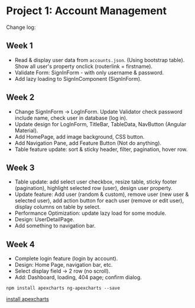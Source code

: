 # Project 1: Account Management

Change log:

## Week 1

- Read & display user data from `accounts.json`. (Using bootstrap table). Show all user's property onclick (routerlink = firstname).
- Validate Form: SignInForm - with only username & password.
- Add lazy loading to SignInComponent (SignInForm).

## Week 2

- Change SignInForm -> LogInForm. Update Validator check password include name, check user in database (log in).
- Update design for LogInForm, TitleBar, TableData, NavButton (Angular Material).
- Add HomePage, add image background, CSS button.
- Add Navigation Pane, add Feature Button (Not do anything).
- Table feature update: sort & sticky header, filter, pagination, hover row.

## Week 3

- Table update: add select user checkbox, resize table, sticky footer (pagination), highlight selected row (user), design user property.
- Update feature: Add user (random & custom), remove user (new user & selected user), add action button for each user (remove or edit user), display columns on table by select.
- Performance Optimization: update lazy load for some module.
- Design: UserDetailPage.
- Add something to navigation bar.

## Week 4

- Complete login feature (login by account).
- Design: Home Page, navigation bar, etc.
- Select display field -> 2 row (no scroll).
- Add: Dashboard, loading, 404 page; confirm dialog.

`npm install apexcharts ng-apexcharts --save `

[install apexcharts](https://apexcharts.com/docs/angular-charts/)
